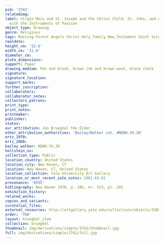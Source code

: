 ```yaml
---
pid: '3742'
relatedimg: 
label: Virgin Mary and St. Joseph and the Christ Child, St. John, and Angels Playing
  with the Instruments of Passion
object_type: Drawing
genre: Religious
tags: Resting Forest Angels Christ Holy_family New_Testament Saint Virgin_Mary
realdate: 
height_cm: '22.6'
width_cm: '31.8'
diameter_cm: 
plate_dimensions: 
support: Paper
drawing_medium: Pen and brush, brown ink and brown wash, black chalk
signature: 
signature_location: 
support_marks: 
further_inscription: 
collaborators: 
collaborator_notes: 
collectors_patrons: 
print_type: 
print_notes: 
printmaker: 
publisher: 
states: 
our_attribution: Jan Brueghel the Elder
other_attribution_authorities: 'Bailey/Walker cat. #NEWH.YU.28'
ertz_1979: 
ertz_2008: 
bailey_walker: NEWH.YU.28
hollstein_no: 
collection_type: Public
location_country: United States
location_city: New Haven, CT
location: New Haven, CT, United States
location_collection: Yale University Art Gallery
location_or_most_recent_sale_notes: 1961.65.61
provenance: '6935'
bibliography: New Haven 1970, p. 285, nr. 523, pl. 281
exhibition_history: 
related_works: 
copies_and_variants: 
curatorial_files: 
external_resources: http://artgallery.yale.edu/collections/objects/33892
order: '768'
layout: brueghel_item
collection: brueghel
thumbnail: img/derivatives/simple/3742/thumbnail.jpg
full: img/derivatives/simple/3742/full.jpg
---
```

